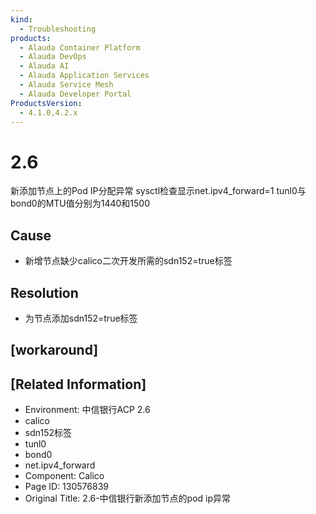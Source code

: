 ```yaml
---
kind:
  - Troubleshooting
products:
  - Alauda Container Platform
  - Alauda DevOps
  - Alauda AI
  - Alauda Application Services
  - Alauda Service Mesh
  - Alauda Developer Portal
ProductsVersion:
  - 4.1.0,4.2.x
---
```

<!-- A type of document that involves encountering a fault, diagnosing it, performing root cause analysis, and providing solutions. -->

# 2.6

新添加节点上的Pod IP分配异常 sysctl检查显示net.ipv4_forward=1 tunl0与bond0的MTU值分别为1440和1500

## Cause
- 新增节点缺少calico二次开发所需的sdn152=true标签

## Resolution
- 为节点添加sdn152=true标签

## [workaround]

## [Related Information]
- Environment: 中信银行ACP 2.6
- calico
- sdn152标签
- tunl0
- bond0
- net.ipv4_forward
- Component: Calico
- Page ID: 130576839
- Original Title: 2.6-中信银行新添加节点的pod ip异常
